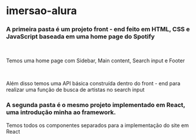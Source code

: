 # imersao-alura
<h3>A primeira pasta é um projeto front - end feito em HTML, CSS e JavaScript baseada em uma home page do Spotify </h3> <br>
<p> Temos uma home page com Sidebar, Main content, Search input e Footer</p> <br>
<p> Além disso temos uma API básica construída dentro do front - end para realizar uma função de busca de artistas no search input</p>
<h3>A segunda pasta é o mesmo projeto implementado em React, uma introdução minha ao framework. </h3>
<p> Temos todos os componentes separados para a implementação do site em React</p>
